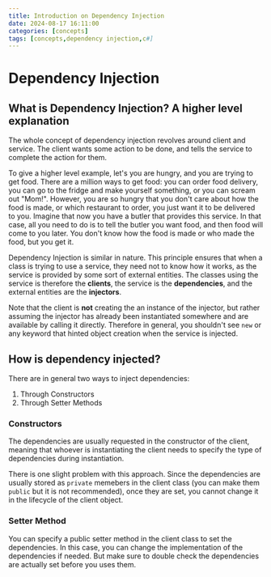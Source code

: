 ```yaml
---
title: Introduction on Dependency Injection
date: 2024-08-17 16:11:00
categories: [concepts]
tags: [concepts,dependency injection,c#]
---
```

# Dependency Injection 
## What is Dependency Injection? A higher level explanation

The whole concept of dependency injection revolves around client and service. The client wants some action to be done, and tells the service to complete the action for them. 

To give a higher level example, let's you are hungry, and you are trying to get food. There are a million ways to get food: you can order food delivery, you can go to the fridge and make yourself something, or you can scream out "Mom!". However, you are so hungry that you don't care about how the food is made, or which restaurant to order, you just want it to be delivered to you. Imagine that now you have a butler that provides this service. In that case, all you need to do is to tell the butler you want food, and then food will come to you later. You don't know how the food is made or who made the food, but you get it.

Dependency Injection is similar in nature. This principle ensures that when a class is trying to use a service, they need not to know how it works, as the service is provided by some sort of external entities. The classes using the service is therefore the **clients**, the service is the **dependencies**,  and the external entities are the **injectors**. 

Note that the client is **not** creating the an instance of the injector, but rather assuming the injector has already been instantiated somewhere and are available by calling it directly. Therefore in general, you shouldn't see `new` or any keyword that hinted object creation when the service is injected.


## How is dependency injected?

There are in general two ways to inject dependencies:
1. Through Constructors
2. Through Setter Methods

### Constructors
The dependencies are usually requested in the constructor of the client, meaning that whoever is instantiating the client needs to specify the type of dependencies during instantiation. 

There is one slight problem with this approach. Since the dependencies are usually stored as `private` memebers in the client class (you can make them `public` but it is not recommended), once they are set, you cannot change it in the lifecycle of the client object.

### Setter Method
You can specify a public setter method in the client class to set the dependencies. In this case, you can change the implementation of the dependencies if needed. But make sure to double check the dependencies are actually set before you uses them.
